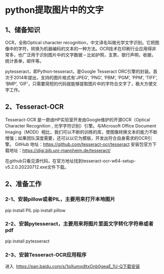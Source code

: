 # python提取图片中的文字

## 1、储备知识
OCR，全称Optical character recognition，中文译名叫做光学文字识别。它把图像中的字符，转换为机器编码的文本的一种方法。OCR技术在印刷行业应用得非常多，也广泛用于识别图片中的文字数据 – 比如护照，支票，银行声明，收据，统计表单，邮件等。

pytesseract，即Python-tesseract，是Google Tesseract ORC引擎的封装。首次于2014年提出，支持的图片格式有’JPEG’, ‘PNG’, ‘PBM’, ‘PGM’, ‘PPM’, ‘TIFF’, ‘BMP’, ‘GIF’，只需要简短的代码就能够提取图片中的字符合文字了，极大方便文字工作。

## 2、Tesseract-OCR
Tesseract-OCR 是一款由HP实验室开发由Google维护的开源OCR（Optical Character Recognition , 光学字符识别）引擎。与Microsoft Office Document Imaging（MODI）相比，我们可以不断的训练的库，使图像转换文本的能力不断增强；如果团队深度需要，还可以以它为模板，开发出符合自身需求的OCR引擎。
GitHub 地址：https://github.com/tesseract-ocr/tesseract
安装包官方下载地址：https://digi.bib.uni-mannheim.de/tesseract/

在github只看见源代码，在官方地址找到tesseract-ocr-w64-setup-v5.2.0.20220712.exe文件下载。



## 2、准备工作

### 2-1、安装pillow或者PIL，主要用来打开本地图片
pip install PIL
pip install pillow

### 2-2、安装pytesseract，主要用来将图片里面文字转化字符串或者pdf
pip install pytesseract

### 2-3、安装Tesseract-OCR应用程序
进入 ​ ​https://pan.baidu.com/s/1qXumxdltxOnb0geaE_1U-Q​​下载安装





